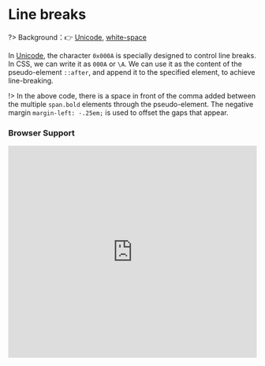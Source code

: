 
# Line breaks

?> Background：:point_right: [Unicode](https://en.wikipedia.org/wiki/Unicode), [white-space](https://developer.mozilla.org/zh-CN/docs/Web/CSS/white-space)

In [Unicode](http://www.ssec.wisc.edu/~tomw/java/unicode.html), the character `0x000A` is specially designed to control line breaks. In CSS, we can write it as `000A` or `\A`. We can use it as the content of the pseudo-element `::after`, and append it to the specified element, to achieve line-breaking.

<vuep template="#line-breaks_tlp"></vuep>

<script v-pre type="text/x-template" id="line-breaks_tlp">
<style>
  main{
    width: 100%;
    padding: 52px 39px;
    background: rgba(180,160,120,.1);
  }
  span.key {
    padding-right: 6px;
  }
  span.bold {
    line-height: 2em;
    font-weight: bold;
  }
  span.br::before {
    content: "\A";
    white-space: pre;
  }
  span.bold + span.bold::before {
    content: ", ";
    font-weight: 500;
    margin-left: -.25em;
  }    
</style>
<template>
  <main class="main">
    <span class="key">👦🏿Name:</span>
    <span class="bold">LHammer</span>
    <span class="key br">👨🏼‍💻GitHub:</span>
    <span class="bold">https://github.com/qq546002574</span>
    <span class="bold">https://gitee.com/lhammer</span>
    <span class="key br">🌎Juejin:</span>
    <span class="bold">https://juejin.im/user/57a3dbb2d342d300574d8369</span>
  </main>
</template>
<script>
</script>
</script>

!> In the above code, there is a space in front of the comma added between the multiple `span.bold` elements through the pseudo-element. The negative margin `margin-left: -.25em;` is used to offset the gaps that appear.

### Browser Support

<iframe
  width="100%"
  height="431px"
  frameborder="0"
  src="https://caniuse.bitsofco.de/embed/index.html?feat=css-gencontent&amp;periods=future_1,current,past_1,past_2,past_3&amp;accessible-colours=false">
</iframe>
